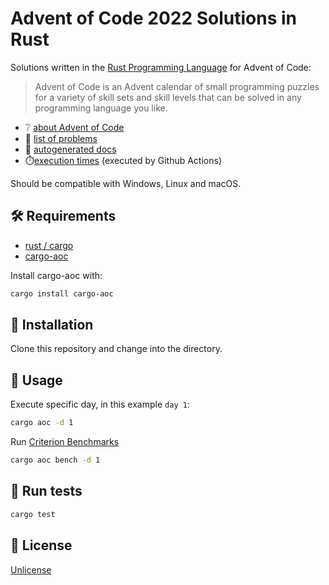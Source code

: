 # Advent of Code 2022 Solutions in Rust

Solutions written in the [Rust Programming Language](https://www.rust-lang.org/) for Advent of Code:

> Advent of Code is an Advent calendar of small programming puzzles for a variety of skill sets and skill levels that can be solved in any programming language you like.

- ❔ [about Advent of Code](https://adventofcode.com/about)
- 📆 [list of problems](https://adventofcode.com/2022)
- 📘 [autogenerated docs](https://arturh85.github.io/adventofcode-rust-2022/adventofcode_rust_2022/)
- ⏱️[execution times](https://arturh85.github.io/adventofcode-rust-2022/times/times.html) (executed by Github Actions)

Should be compatible with Windows, Linux and macOS.

## 🛠️ Requirements

- [rust / cargo](https://rustup.rs/)
- [cargo-aoc](https://github.com/gobanos/cargo-aoc)

Install cargo-aoc with:

```bash
cargo install cargo-aoc 
```

## 👷 Installation

Clone this repository and change into the directory.

## 🚀 Usage

Execute specific day, in this example `day 1`:

```bash
cargo aoc -d 1
```

Run [Criterion Benchmarks](https://github.com/bheisler/criterion.rs)

```bash
cargo aoc bench -d 1
```

## 🧪 Run tests

```bash
cargo test
```

## 📝 License

[Unlicense](https://choosealicense.com/licenses/unlicense/)
